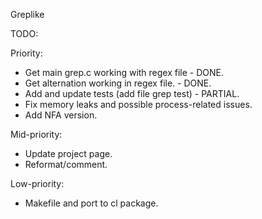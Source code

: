 Greplike

TODO:

Priority:
- Get main grep.c working with regex file - DONE.
- Get alternation working in regex file. - DONE.
- Add and update tests (add file grep test) - PARTIAL.
- Fix memory leaks and possible process-related issues.
- Add NFA version.

Mid-priority:
- Update project page.
- Reformat/comment.

Low-priority:
- Makefile and port to cl package.
